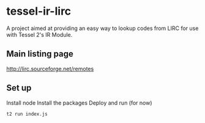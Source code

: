 # tessel-ir-lirc
A project aimed at providing an easy way to lookup codes from LIRC for use with Tessel 2's IR Module.

## Main listing page
http://lirc.sourceforge.net/remotes

## Set up
Install node
Install the packages
Deploy and run (for now)
```
t2 run index.js
```
